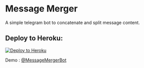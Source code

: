 # Message Merger
A simple telegram bot to concatenate and split message content.


## Deploy to Heroku:
<p align="left"><a href="https://heroku.com/deploy"> <img src="https://www.herokucdn.com/deploy/button.svg" alt="Deploy to Heroku" /></a></p>


Demo : [@MessageMergerBot](https://t.me/messagemergerbot)
